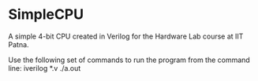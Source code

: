 SimpleCPU
=========

A simple 4-bit CPU created in Verilog for the Hardware Lab course at IIT Patna.


Use the following set of commands to run the program from the command line:
iverilog *.v
./a.out
